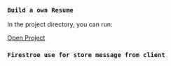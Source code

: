 ### `Build a own Resume`
In the project directory, you can run:

[Open Project](https://ankushydv26.github.io/CV/)

### `Firestroe use for store message from client`

